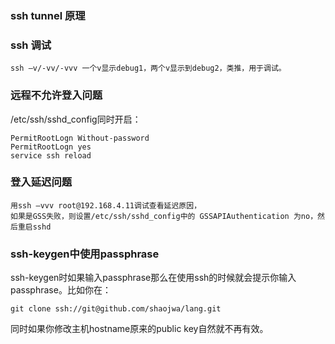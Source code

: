 ### ssh tunnel 原理

### ssh 调试

    ssh –v/-vv/-vvv	一个v显示debug1，两个v显示到debug2，类推，用于调试。

###  远程不允许登入问题

/etc/ssh/sshd_config同时开启：

    PermitRootLogn Without-password
    PermitRootLogn yes
    service ssh reload
    
###  登入延迟问题

    用ssh –vvv root@192.168.4.11调试查看延迟原因，
    如果是GSS失败，则设置/etc/ssh/sshd_config中的 GSSAPIAuthentication 为no，然后重启sshd

### ssh-keygen中使用passphrase

ssh-keygen时如果输入passphrase那么在使用ssh的时候就会提示你输入passphrase。比如你在：

    git clone ssh://git@github.com/shaojwa/lang.git
    
同时如果你修改主机hostname原来的public key自然就不再有效。
